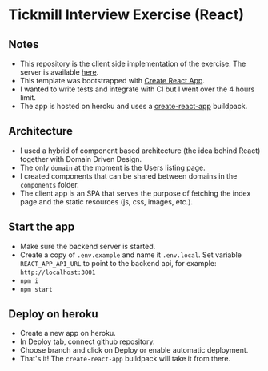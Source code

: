 # Tickmill Interview Exercise (React)

## Notes
- This repository is the client side implementation of the exercise. The server is available [here](https://github.com/subzero10/tickmill-exercise-server).
- This template was bootstrapped with [Create React App](https://github.com/facebook/create-react-app).
- I wanted to write tests and integrate with CI but I went over the 4 hours limit.
- The app is hosted on heroku and uses a [create-react-app](https://github.com/mars/create-react-app-buildpack) buildpack.

## Architecture
- I used a hybrid of component based architecture (the idea behind React) together with Domain Driven Design.
- The only `domain` at the moment is the Users listing page.
- I created components that can be shared between domains in the `components` folder.
- The client app is an SPA that serves the purpose of fetching the index page and the static resources (js, css, images, etc.). 

## Start the app
- Make sure the backend server is started.
- Create a copy of `.env.example` and name it `.env.local`. Set variable `REACT_APP_API_URL` to point to the backend api, for example: `http://localhost:3001`
- `npm i`
- `npm start`

## Deploy on heroku
- Create a new app on heroku.
- In Deploy tab, connect github repository.
- Choose branch and click on Deploy or enable automatic deployment.
- That's it! The `create-react-app` buildpack will take it from there. 

